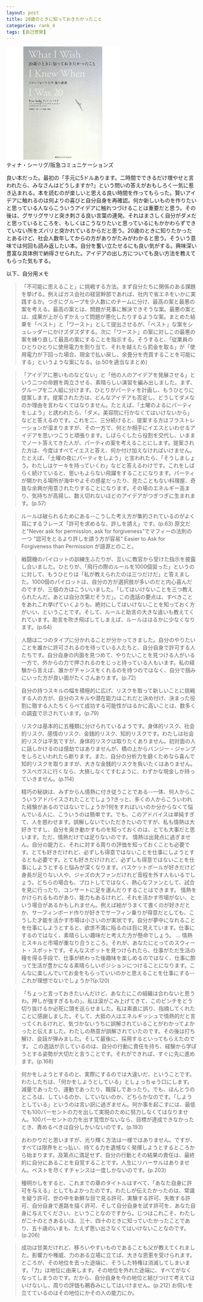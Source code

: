 ```yaml
---
layout: post
title: 20歳のときに知っておきたかったこと
categories: rank_4
tags: [自己啓発]
---
```



<div class="book"><div class="book_image"><a href="http://www.amazon.co.jp/dp/4484101017"><img src="/images/what_i_wish_i_knew_when_i_was_20.jpg"></img></a></div><div class="book_info">ティナ・シーリグ/阪急コミュニケーションズ</div><div class="clear"></div></div>

良い本だった。最初の「手元に5ドルあります。二時間でできるだけ増やせと言われたら、みなさんはどうしますか?」という問いの答えがおもしろく一気に惹き込まれる。本を読むのが楽しいと思える良い時間を作ってもらった。賢いアイデアに触れるのは何よりの喜びと自分自身を再確認。何か新しいものを作りたいと思っている人ならこういうアイデアに触れつづけることは重要だと思う。その後は、グサリグサリと突き刺さる良い言葉の連発。それはまさしく自分がダメだと思っているところを、もしくはこうなりたいと思っているにもかかわらずできていない所をズバリと突かれているからだと思う。20歳のときに知りたかったとあるけど、社会人数年してからの方がありがたみがわかると思う。そういう意味では何回も読み返したい本。自分を奮い立たせるにも良い気がする。興味深い豊富な具体例で納得させられた。アイデアの出し方についても良い方法を教えてもらった気もする。 

以下、自分用メモ <!--more-->

> 「不可能に思えること」に挑戦する方法。まず自分たちに関係のある課題を挙げる。例えばガス会社の経営幹部であれば、社内で省エネをいかに実践するか。つぎにグループを少人数にのチームに分け、最高の案と最悪の案を考える。最高の案とは、問題が見事に解決できそうな案。最悪の案とは、成果が上がらずかえって問題が悪化したりするような案。まとめた結果を「ベスト」と「ワースト」として提出させるが、「ベスト」な案をシュレッダーにかけズダズダする。次に「ワースト」の案に対しこの最悪の案を練り直して最高の案にすることを指示する。そうすると、「従業員のひとりひとりに使用電力を割り当て、それを越えたら罰金を取る」が「使用電力が下回った場合、現金で払い戻し、余畳分を売買することを可能にする」というような案になる。(p.50を適当なまとめ) 

> 「アイデアに悪いものなどない」と「他の人のアイデアを発展させる」という二つの命題を両立させる、素晴らしい演習を編み出しました。まず、グループを二人組に分けます。ひとりがパーティを計画し、もうひとりに提案します。提案された方は、どんなアイデアも否定し、どうしてダメなのか理由を言わなくてはなりません。たとえば、「土曜のよるにパーティをしよう」と誘われたら、「ダメ。美容院に行かなくてはいけないから」などと答えるのです。これを二、三分続けると、提案する方はフラストレーションが溜まりますが、その一方で、何とか相手にイエスといわせるアイデアを思いつこうと頑張ります。しばらくしたら役割を交代し、いままでノート答えてきた人が、パーティの案を考えることにします。提案された方は、今度はすべてイエスと答え、何か付け加えなければいけません。たとえば、「土曜の夜にパーティをしよう」と言われたら、「そうしましょう。わたしはケーキを持っていくわ」などと答えるわけです。これをしばらく続けていると、思いもよらない飛躍をすることになります。パーティが開かれる場所が海中やよその惑星だったり、見たこともない料理屋、奇抜な余興が用意されたりすることになります。その場のエネルギー高まり、気持ちが高揚し、数え切れないほどのアイデアがつぎつぎに生まれます。(p.57) 

> ルールは破られるためにある--こうした考え方が集約されているのがよく耳にするフレーズ「許可を求めるな、許しを請え」です。(p.63) 原文だと“Never ask for permission, ask for forgiveness”でマフィーの法則の一つ "認可をとるより許しを請う方が容易" Easier to Ask for Forgiveness than Permission が語源とのこと。 

> 戦闘機のパイロットの訓練生ふたりが、互いに教官から受けた指示を披露し合いました。ひとりが、「飛行の際のルールを1000個習った」というのに対して、もうひとりは「私が教えられたのは三つだけだ」と答えました。1000個のパイロットは、自分の方が選択肢が多いのだと内心喜んだのですが、三個の方はこういいました。「してはいけないことを三つ教えられたんだ。あとは自分次第だそうだ」。この逸話の要点は、すべきことをあれこれ挙げていくよりも、絶対にしてはいけないことを知っておく方がいい、ということです。そして、ルールと助言の大きな違いも教えてくれています。助言を吹き飛ばしてしまえば、ルールははるかに少なくなります。(p.64) 

> 人間は二つのタイプに分かれることが分かってきました。自分のやりたいことを誰かに許可されるのを待っている人たちと、自分自身で許可する人たちです。自分自身の内面を見つめて、やりたいことを見つける人がいる一方で、外からの力で押されるのをじっと待っている人もいます。私の経験から言えば、誰かがチャンスをくれるのを待つのではなく、自分で掴みにいった方が良い面がたくさんあります。(p.72) 

> 自分の持つスキルの幅を積極的に広げ、リスクを取って新しいことに挑戦する人の方が、自分のスキルや潜在能力はこれだと決め付け、決まった役割に徹する人たちくらべて成功する可能性がはるかに高いことは、数多くの調査で示されています。(p.79) 

> リスクは基本的に五種類に分けられているようです。身体的リスク、社会的リスク、感情のリスク、金銭的リスク、知的リスクです。わたしは社会的リスクは平気ですが、身体的リスクは取りたくありません。初対面の人に話しかけるのは億劫ではありませんが、橋の上からバンジー・ジャンプをしろといわれたら断ります。また、自分の分析力を磨くためなら喜んで知的リスクを取りますが、大きな金銭的リスクを負いたくはありません。ラスベガスに行くなら、大損しなくてすむように、わずかな現金しか持っていきません。(p.114) 

> 精巧の秘訣は、みずからん情熱に付き従うことである--一体、何人からこういうアドバイスされたことでしょう?きっと、多くの人からこういわれた経験があるのではないでしょうか?何をすればいいのか分からなくて悩んでいる人に、こういうのは簡単です。でも、このアドバイスは単純すぎて、人を惑わせます。誤解しないでいただきたいのですが、私も情熱は大好きですし、自分を突き動かすものを知っておくのは、とても大事だと思います。ただ、情熱だけでは足りないのです。 
情熱は出発点に過ぎません。自分の能力と、それに対する周りの評価を知っておくことも必要です。とても好きだけれど、必ずしも得意ではないことを仕事にしようとするとも必要です。とても好きだけけれど、必ずしも得意ではないことを仕事にしようとすると悩みが深くなります。バスケットボールが好きだけど身長が足りない人や、ジャズの大ファンだけれど音程を外す人もいるでしょう。どちらの場合も、プロトしてではなく、熱心なファンとして、試合を見に行ったり、コンサートに足を運んだりすることはできます。 
情熱をかけられるものがあり、能力もあるけれど、それを活かす市場がない、という場合があるかもしれません。例えば絵がうまくて書くのが好きだとか、サーフィンボード作りが好きでサーフィン乗りが得意だとしても、こうした才能を活かす市場は小さいのが実状です。自分が夢中になれることを仕事にしようとすると、欲求不満に陥るのは目に見えています。仕事にするのではなく、素晴らしい趣味だと考えた方が懸命でしょう。 
... 
情熱とスキルと市場が重なり合うところ。それが、あなたにとってのスウィート・スポットです。そんなスポットを見つけられたら、仕事がただ生活の糧を得る手段で、仕事が終わった後趣味を楽しめるのではなく、仕事に酔って生活が豊かになる素晴らしいポジションにつけることになります。こんなに楽しんでいてお金をもらっていいのかと思えることを仕事にする--これが理想でないでしょうか?(p.120) 

> 「ちょっと言っておきたいんだけど、あなたにこの組織は合わないと思うわ。押しが強すぎるもの」。私は涙がこみ上げてきて、このピンチをどう切り抜けるか必死に頭を巡らせました。私は素直に誤り、指摘してくれたことに感謝しました。そして、大抵の人はエネルギッシュで情熱的だと言ってくれるけれど、気づかないうちに誤解されていることがわかってよかったと伝えました。わたしの熱意が誤解されていたのです。その後は打ち解け、会話が弾みました。そして最後に、採用するといってもらえたのです。 
この逸話が示しているのは、自分の行動に責任を持ち、経験から学ぼうとする姿勢が大切だと言うことです。それができれば、すぐに先に進めます。(p.168) 

> 何かをしようとするのと、実際にするのでは大違いだ、ということです。わたしたちは、「何かをしようとしている」としょっちゅう口にします。減量であったり、運動であったり、職探しであったり。でも、ほんとうのところは、しているのか、していないのか、どちらかなのです。「しようとしている」というのは言い訳に過ぎません。何か事を起こすには、最低でも100パーセントの力を出して実現のために努力しなくてはなりません。100パーセントの力を出す覚悟がないなら、目標が達成できなかったとき、責めるべきは自分しかいないのです。(p.193) 

> おわかりだと思いますが、光り輝く方法は一様ではありません。ですが、すべては限界をとっ払い、持てる力を遺憾なく発揮しようとするところから始まります。及第点に満足せず、自分の行動とその結果の責任は、最終的に自分にあることを自覚することです。人生にリハーサルはありません。ベストを尽くすチャンスは一度しかないのです。(p.203) 

> 種明かしをすると、これまでの章のタイトルはすべて、「あなた自身に許可を与える」としてもよかったのです。わたしが伝えたかったのは、常識を疑う許可、世の中を新鮮な目で見る許可、実験する許可、失敗する許可、自分自身で進路を描く許可、そして自分自身を試す許可を、あなた自身に与えてください、ということなのですから。じつはこれこそ、わたしが二十のときあるいは、三十、四十のときに知っていたかったことであり、五十歳のいまも、たえず思い出さなくてはいけないことなのです。(p.206) 

> 成功は甘美だけれど、移ろいやすいものであることも父が教えてくれました。影響力や権威、力のある立場に立てば、大きな恩恵を受けられます。ところが、その地位を去った途端に、そうした特権は消滅してしまいます。「力」は地位に由来します。その地位を外れた途端に、すべてがなくなってしまうのです。だから、自分自身を今の地位と結びつけて考えてはいけないし、周りの評価も鵜呑みにしてはいけません。(p.212) お伺いを立てているのはその地位にかその人の能力にか。

